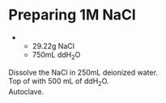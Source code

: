 # Preparing 1M NaCl
-
  * 29.22g NaCl
  * 750mL ddH<sub>2</sub>O 

Dissolve the NaCl in 250mL deionized water.  
Top of with 500 mL of ddH<sub>2</sub>O.  
Autoclave.







